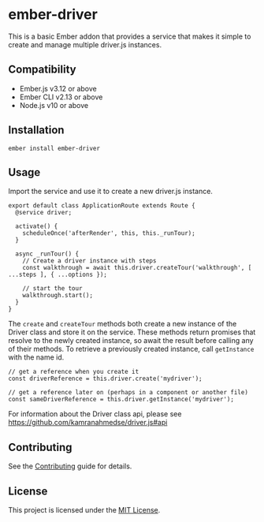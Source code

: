 ember-driver
==============================================================================

This is a basic Ember addon that provides a service that makes it simple to create and manage multiple driver.js instances.


Compatibility
------------------------------------------------------------------------------

* Ember.js v3.12 or above
* Ember CLI v2.13 or above
* Node.js v10 or above


Installation
------------------------------------------------------------------------------

```
ember install ember-driver
```


Usage
------------------------------------------------------------------------------

Import the service and use it to create a new driver.js instance.

```
export default class ApplicationRoute extends Route {
  @service driver;

  activate() {
    scheduleOnce('afterRender', this, this._runTour);
  }

  async _runTour() {
    // Create a driver instance with steps
    const walkthrough = await this.driver.createTour('walkthrough', [ ...steps ], { ...options });

    // start the tour
    walkthrough.start();
  }
}
```

The `create` and `createTour` methods both create a new instance of the Driver class and store it on the service. These methods return promises that resolve to the newly created instance, so await the result before calling any of their methods. To retrieve a previously created instance, call `getInstance` with the name id.

```
// get a reference when you create it
const driverReference = this.driver.create('mydriver');

// get a reference later on (perhaps in a component or another file)
const sameDriverReference = this.driver.getInstance('mydriver');
```

For information about the Driver class api, please see https://github.com/kamranahmedse/driver.js#api


Contributing
------------------------------------------------------------------------------

See the [Contributing](CONTRIBUTING.md) guide for details.


License
------------------------------------------------------------------------------

This project is licensed under the [MIT License](LICENSE.md).
